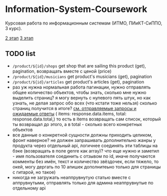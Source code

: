 # Information-System-Coursework

Курсовая работа по информационным системам (ИТМО, ПИиКТ-СиППО, 3 курс).

[2 этап](./docs/2_step/README.MD)
[3 этап](./docs/3_step/README.MD)

## TODO list

- `/product/${id}/shops` get shop that are sailing this product (get), pagination, возвращать вместе с ценой (price)
- `/product/${id}/musicians` get product's musicians (get), pagination
- `/product/${id}/articles` get product's articles (get), pagination
- раз уж нужна нормальная работа пагинации, нужно отправлять общее количество объектов, чтобы знать, сколько мне нужно выделить страниц? я могу вернуть с нулевого пять штук, но как узнать, не делая запрос обо всех (что кстати тоже нельзя) сколько страниц получится в итоге? [см. отправляемые запросы и ожидаемые ответы](./front/src/services/api.ts) (    items: response.data.items,
    total: response.data.total,)
    то есть в items возвращать сам список, который ты возвращал до этого, а в total - сколько всего конкретных объектов
- все данные о конкретной сущности должны приходить целиком, фронт наверное? не должен запрашивать дополнительно жанры у продукта через отдельный api, логичнее соединять эти таблицы на бэке (возвращать в поле genre как array)? что еще нужно и заметил - имя пользователя соединить с отзывом по id, иначе получаются комменты без имён, текст и количество звёздочек, если тяжело, то окей, могу дергать по 10 апишек дополнитеьно только для страницы с гитарой, но такое)
- никогда не загружать неаппрувнутую статью вместе с аппрувнутыми, отправлять только для админа неаппрувнутые по отдельному api
